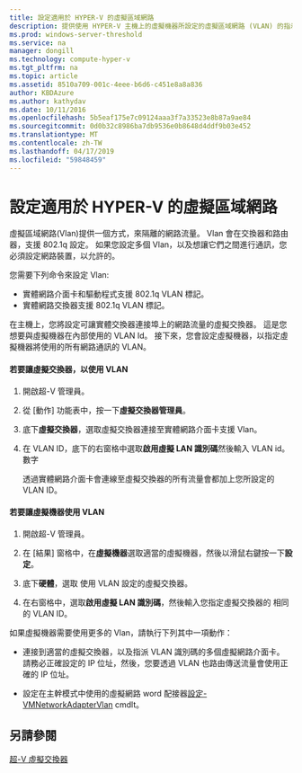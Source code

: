 ```yaml
---
title: 設定適用於 HYPER-V 的虛擬區域網路
description: 提供使用 HYPER-V 主機上的虛擬機器所設定的虛擬區域網路 (VLAN) 的指示。
ms.prod: windows-server-threshold
ms.service: na
manager: dongill
ms.technology: compute-hyper-v
ms.tgt_pltfrm: na
ms.topic: article
ms.assetid: 8510a709-001c-4eee-b6d6-c451e8a8a836
author: KBDAzure
ms.author: kathydav
ms.date: 10/11/2016
ms.openlocfilehash: 5b5eaf175e7c09124aaa3f7a33523e8b87a9ae84
ms.sourcegitcommit: 0d0b32c8986ba7db9536e0b8648d4ddf9b03e452
ms.translationtype: MT
ms.contentlocale: zh-TW
ms.lasthandoff: 04/17/2019
ms.locfileid: "59848459"
---
```

# <a name="configure-virtual-local-area-networks-for-hyper-v"></a>設定適用於 HYPER-V 的虛擬區域網路
虛擬區域網路\(Vlan\)提供一個方式，來隔離的網路流量。 Vlan 會在交換器和路由器，支援 802.1q 設定。 如果您設定多個 Vlan，以及想讓它們之間進行通訊，您必須設定網路裝置，以允許的。 

您需要下列命令來設定 Vlan:  
  
-   實體網路介面卡和驅動程式支援 802.1q VLAN 標記。  
-   實體網路交換器支援 802.1q VLAN 標記。  
  
在主機上，您將設定可讓實體交換器連接埠上的網路流量的虛擬交換器。 這是您想要與虛擬機器在內部使用的 VLAN Id。 接下來，您會設定虛擬機器，以指定虛擬機器將使用的所有網路通訊的 VLAN。  
  
#### <a name="to-allow-a-virtual-switch-to-use-a-vlan"></a>若要讓虛擬交換器，以使用 VLAN  
  
1.  開啟超\-V 管理員。  
  
2.  從 [動作] 功能表中，按一下**虛擬交換器管理員**。  
  
3.  底下**虛擬交換器**，選取虛擬交換器連接至實體網路介面卡支援 Vlan。 

4. 在 VLAN ID，底下的右窗格中選取**啟用虛擬 LAN 識別碼**然後輸入 VLAN id。 數字  
  
    透過實體網路介面卡會連線至虛擬交換器的所有流量會都加上您所設定的 VLAN ID。  
  
#### <a name="to-allow-a-virtual-machine-to-use-a-vlan"></a>若要讓虛擬機器使用 VLAN  
  
1.  開啟超\-V 管理員。  
  
2.  在 [結果] 窗格中，在**虛擬機器**選取適當的虛擬機器，然後以滑鼠右鍵按一下**設定**。  

3.  底下**硬體**，選取 使用 VLAN 設定的虛擬交換器。
  
4.  在右窗格中，選取**啟用虛擬 LAN 識別碼**，然後輸入您指定虛擬交換器的 相同的 VLAN ID。 

如果虛擬機器需要使用更多的 Vlan，請執行下列其中一項動作：  
  
-   連接到適當的虛擬交換器，以及指派 VLAN 識別碼的多個虛擬網路介面卡。 請務必正確設定的 IP 位址，然後，您要透過 VLAN 也路由傳送流量會使用正確的 IP 位址。  
  
-   設定在主幹模式中使用的虛擬網路 word 配接器[設定\-VMNetworkAdapterVlan](https://technet.microsoft.com/library/hh848475.aspx) cmdlt。
  
## <a name="see-also"></a>另請參閱  
 
[超\-V 虛擬交換器](https://technet.microsoft.com/windows-server-docs/networking/technologies/hyper-v-virtual-switch/hyper-v-virtual-switch)